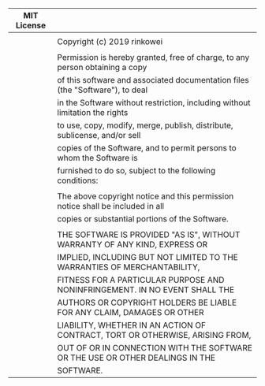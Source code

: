 | MIT License |                                                              |
| ----------- | ------------------------------------------------------------ |
|             |                                                              |
|             | Copyright (c) 2019 rinkowei                                  |
|             |                                                              |
|             | Permission is hereby granted, free of charge, to any person obtaining a copy |
|             | of this software and associated documentation files (the "Software"), to deal |
|             | in the Software without restriction, including without limitation the rights |
|             | to use, copy, modify, merge, publish, distribute, sublicense, and/or sell |
|             | copies of the Software, and to permit persons to whom the Software is |
|             | furnished to do so, subject to the following conditions:     |
|             |                                                              |
|             | The above copyright notice and this permission notice shall be included in all |
|             | copies or substantial portions of the Software.              |
|             |                                                              |
|             | THE SOFTWARE IS PROVIDED "AS IS", WITHOUT WARRANTY OF ANY KIND, EXPRESS OR |
|             | IMPLIED, INCLUDING BUT NOT LIMITED TO THE WARRANTIES OF MERCHANTABILITY, |
|             | FITNESS FOR A PARTICULAR PURPOSE AND NONINFRINGEMENT. IN NO EVENT SHALL THE |
|             | AUTHORS OR COPYRIGHT HOLDERS BE LIABLE FOR ANY CLAIM, DAMAGES OR OTHER |
|             | LIABILITY, WHETHER IN AN ACTION OF CONTRACT, TORT OR OTHERWISE, ARISING FROM, |
|             | OUT OF OR IN CONNECTION WITH THE SOFTWARE OR THE USE OR OTHER DEALINGS IN THE |
|             | SOFTWARE.                                                    |